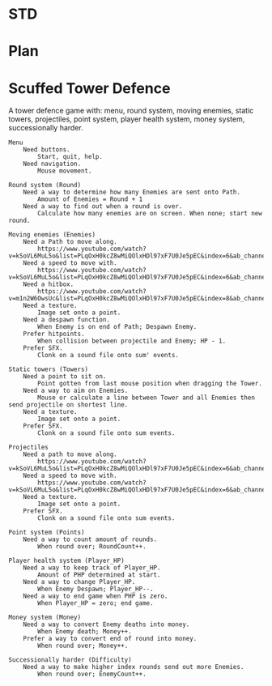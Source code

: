 # STD
# Plan
# Scuffed Tower Defence

A tower defence game with: menu, round system, moving enemies, static towers, projectiles, point system, player health system, money system, successionally harder.

    Menu
        Need buttons.
            Start, quit, help.
        Need navigation.
            Mouse movement.

    Round system (Round)
        Need a way to determine how many Enemies are sent onto Path.
            Amount of Enemies = Round + 1
        Need a way to find out when a round is over.
            Calculate how many enemies are on screen. When none; start new round.

    Moving enemies (Enemies)
        Need a Path to move along.
            https://www.youtube.com/watch?v=kSoVL6MuL5o&list=PLqOxH0kcZ8wMiQOlxHDl97xF7U0Je5pEC&index=6&ab_channel=MooICT
        Need a speed to move with.
            https://www.youtube.com/watch?v=kSoVL6MuL5o&list=PLqOxH0kcZ8wMiQOlxHDl97xF7U0Je5pEC&index=6&ab_channel=MooICT
        Need a hitbox.
            https://www.youtube.com/watch?v=m1n2W6OwsUc&list=PLqOxH0kcZ8wMiQOlxHDl97xF7U0Je5pEC&index=8&ab_channel=MooICT
        Need a texture.
            Image set onto a point.
        Need a despawn function.
            When Enemy is on end of Path; Despawn Enemy.
        Prefer hitpoints.
            When collision between projectile and Enemy; HP - 1.
        Prefer SFX.
            Clonk on a sound file onto sum' events.

    Static towers (Towers)
        Need a point to sit on.
            Point gotten from last mouse position when dragging the Tower.
        Need a way to aim on Enemies.
            Mouse or calculate a line between Tower and all Enemies then send projectile on shortest line.
        Need a texture.
            Image set onto a point.
        Prefer SFX.
            Clonk on a sound file onto sum events.

    Projectiles
        Need a path to move along.
            https://www.youtube.com/watch?v=kSoVL6MuL5o&list=PLqOxH0kcZ8wMiQOlxHDl97xF7U0Je5pEC&index=6&ab_channel=MooICT
        Need a speed to move with.
            https://www.youtube.com/watch?v=kSoVL6MuL5o&list=PLqOxH0kcZ8wMiQOlxHDl97xF7U0Je5pEC&index=6&ab_channel=MooICT
        Need a texture.
            Image set onto a point.
        Prefer SFX.
            Clonk on a sound file onto sum events.

    Point system (Points)
        Need a way to count amount of rounds.
            When round over; RoundCount++.

    Player health system (Player_HP)
        Need a way to keep track of Player_HP.
            Amount of PHP determined at start.
        Need a way to change Player_HP.
            When Enemy Despawn; Player_HP--.
        Need a way to end game when PHP is zero.
            When Player_HP = zero; end game.

    Money system (Money)
        Need a way to convert Enemy deaths into money.
            When Enemy death; Money++.
        Prefer a way to convert end of round into money.
            When round over; Money++.

    Successionally harder (Difficulty)
        Need a way to make higher index rounds send out more Enemies.
            When round over; EnemyCount++.